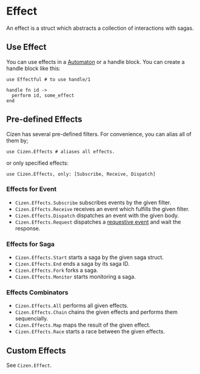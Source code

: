 # Effect

An effect is a struct which abstracts a collection of interactions with sagas.

## Use Effect

You can use effects in a [Automaton](/automaton.html) or a handle block.
You can create a handle block like this:

    use Effectful # to use handle/1

    handle fn id ->
      perform id, some_effect
    end

## Pre-defined Effects

Cizen has several pre-defined filters.
For convenience, you can alias all of them by;

    use Cizen.Effects # aliases all effects.

or only specified effects:

    use Cizen.Effects, only: [Subscribe, Receive, Dispatch]

### Effects for Event
- `Cizen.Effects.Subscribe` subscribes events by the given filter.
- `Cizen.Effects.Receive` receives an event which fulfills the given filter.
- `Cizen.Effects.Dispatch` dispatches an event with the given body.
- `Cizen.Effects.Request` dispatches a [requestive event](/requestive_event.html) and wait the response.

### Effects for Saga
- `Cizen.Effects.Start` starts a saga by the given saga struct.
- `Cizen.Effects.End` ends a saga by its saga ID.
- `Cizen.Effects.Fork` forks a saga.
- `Cizen.Effects.Monitor` starts monitoring a saga.

### Effects Combinators
- `Cizen.Effects.All` performs all given effects.
- `Cizen.Effects.Chain` chains the given effects and performs them sequencially.
- `Cizen.Effects.Map` maps the result of the given effect.
- `Cizen.Effects.Race` starts a race between the given effects.

## Custom Effects

See `Cizen.Effect`.

